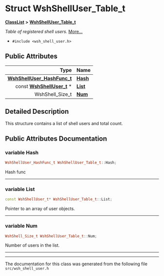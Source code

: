 

# Struct WshShellUser\_Table\_t



[**ClassList**](annotated.md) **>** [**WshShellUser\_Table\_t**](structWshShellUser__Table__t.md)



_Table of registered shell users._ [More...](#detailed-description)

* `#include <wsh_shell_user.h>`





















## Public Attributes

| Type | Name |
| ---: | :--- |
|  [**WshShellUser\_HashFunc\_t**](wsh__shell__user_8h.md#typedef-wshshelluser_hashfunc_t) | [**Hash**](#variable-hash)  <br> |
|  const [**WshShellUser\_t**](structWshShellUser__t.md) \* | [**List**](#variable-list)  <br> |
|  WshShell\_Size\_t | [**Num**](#variable-num)  <br> |












































## Detailed Description


This structure contains a list of shell users and total count. 


    
## Public Attributes Documentation




### variable Hash 

```C++
WshShellUser_HashFunc_t WshShellUser_Table_t::Hash;
```



Hash func 


        

<hr>



### variable List 

```C++
const WshShellUser_t* WshShellUser_Table_t::List;
```



Pointer to an array of user objects. 


        

<hr>



### variable Num 

```C++
WshShell_Size_t WshShellUser_Table_t::Num;
```



Number of users in the list. 


        

<hr>

------------------------------
The documentation for this class was generated from the following file `src/wsh_shell_user.h`

